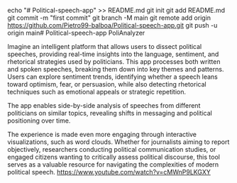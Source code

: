 echo "# Political-speech-app" >> README.md
git init
git add README.md
git commit -m "first commit"
git branch -M main
git remote add origin https://github.com/Pietro99-balboa/Political-speech-app.git
git push -u origin main# Political-speech-app
PoliAnalyzer 

Imagine an intelligent platform that allows users to dissect political speeches, providing real-time insights into the language, sentiment, and rhetorical strategies used by politicians. This app processes both written and spoken speeches, breaking them down into key themes and patterns. Users can explore sentiment trends, identifying whether a speech leans toward optimism, fear, or persuasion, while also detecting rhetorical techniques such as emotional appeals or strategic repetition.

The app enables side-by-side analysis of speeches from different politicians on similar topics, revealing shifts in messaging and political positioning over time.

The experience is made even more engaging through interactive visualizations, such as word clouds. Whether for journalists aiming to report objectively, researchers conducting political communication studies, or engaged citizens wanting to critically assess political discourse, this tool serves as a valuable resource for navigating the complexities of modern political speech.
https://www.youtube.com/watch?v=cMWnP9LKGXY
